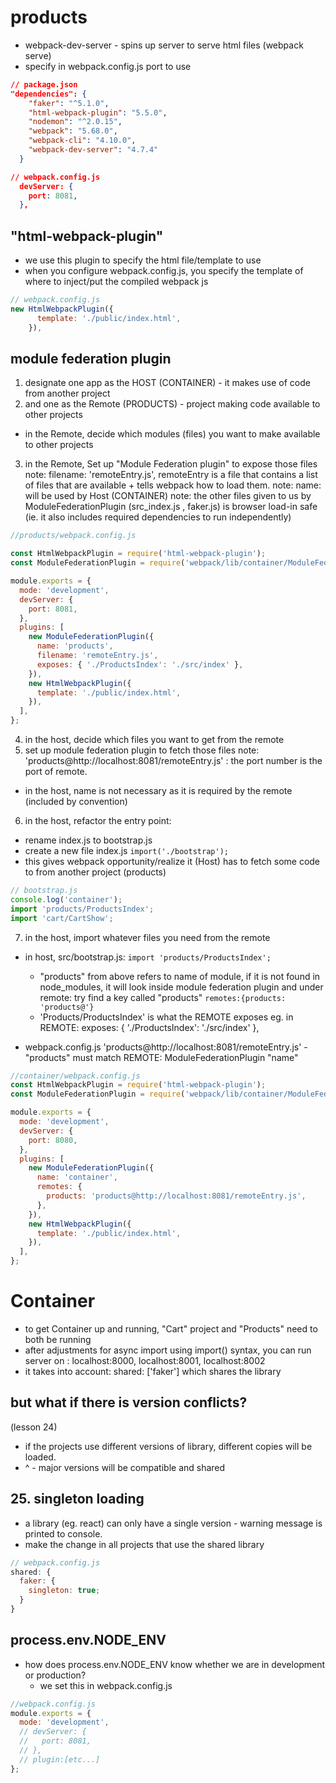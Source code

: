 # products

- webpack-dev-server - spins up server to serve html files (webpack serve)
- specify in webpack.config.js port to use

```json
// package.json
"dependencies": {
    "faker": "^5.1.0",
    "html-webpack-plugin": "5.5.0",
    "nodemon": "^2.0.15",
    "webpack": "5.68.0",
    "webpack-cli": "4.10.0",
    "webpack-dev-server": "4.7.4"
  }
```

```json
// webpack.config.js
  devServer: {
    port: 8081,
  },
```

## "html-webpack-plugin"

- we use this plugin to specify the html file/template to use
- when you configure webpack.config.js, you specify the template of where to inject/put the compiled webpack js

```js
// webpack.config.js
new HtmlWebpackPlugin({
      template: './public/index.html',
    }),

```

## module federation plugin

1. designate one app as the HOST (CONTAINER) - it makes use of code from another project
2. and one as the Remote (PRODUCTS) - project making code available to other projects

<!-- REMOTE :8081 - products -->

- in the Remote, decide which modules (files) you want to make available to other projects

3. in the Remote, Set up "Module Federation plugin" to expose those files
   note: filename: 'remoteEntry.js', remoteEntry is a file that contains a list of files that are available + tells webpack how to load them.
   note: name: will be used by Host (CONTAINER)
   note: the other files given to us by ModuleFederationPlugin (src_index.js , faker.js) is browser load-in safe (ie. it also includes required dependencies to run independently)

```js
//products/webpack.config.js

const HtmlWebpackPlugin = require('html-webpack-plugin');
const ModuleFederationPlugin = require('webpack/lib/container/ModuleFederationPlugin');

module.exports = {
  mode: 'development',
  devServer: {
    port: 8081,
  },
  plugins: [
    new ModuleFederationPlugin({
      name: 'products',
      filename: 'remoteEntry.js',
      exposes: { './ProductsIndex': './src/index' },
    }),
    new HtmlWebpackPlugin({
      template: './public/index.html',
    }),
  ],
};
```

<!------------------------------------------------------------------------------------------------ -->
<!-- HOST :8080  - Container -->

4. in the host, decide which files you want to get from the remote
5. set up module federation plugin to fetch those files
   note: 'products@http://localhost:8081/remoteEntry.js' : the port number is the port of remote.

- in the host, name is not necessary as it is required by the remote (included by convention)

6. in the host, refactor the entry point:

- rename index.js to bootstrap.js
- create a new file index.js `import('./bootstrap');`
- this gives webpack opportunity/realize it (Host) has to fetch some code to from another project (products)

```js
// bootstrap.js
console.log('container');
import 'products/ProductsIndex';
import 'cart/CartShow';
```

7. in the host, import whatever files you need from the remote

- in host, src/bootstrap.js: `import 'products/ProductsIndex';`

  - "products" from above refers to name of module, if it is not found in node_modules, it will look inside module federation plugin and under remote: try find a key called "products"
    `remotes:{products: 'products@'}`
  - 'Products/ProductsIndex' is what the REMOTE exposes eg. in REMOTE: exposes: { './ProductsIndex': './src/index' },

- webpack.config.js
  'products@http://localhost:8081/remoteEntry.js' - "products" must match REMOTE: ModuleFederationPlugin "name"

```js
//container/webpack.config.js
const HtmlWebpackPlugin = require('html-webpack-plugin');
const ModuleFederationPlugin = require('webpack/lib/container/ModuleFederationPlugin');

module.exports = {
  mode: 'development',
  devServer: {
    port: 8080,
  },
  plugins: [
    new ModuleFederationPlugin({
      name: 'container',
      remotes: {
        products: 'products@http://localhost:8081/remoteEntry.js',
      },
    }),
    new HtmlWebpackPlugin({
      template: './public/index.html',
    }),
  ],
};
```

<!------------------------------------------------------------------------------------------------ -->

# Container

- to get Container up and running, "Cart" project and "Products" need to both be running
- after adjustments for async import using import() syntax, you can run server on
  : localhost:8000, localhost:8001, localhost:8002
- it takes into account: shared: ['faker'] which shares the library

## but what if there is version conflicts?

(lesson 24)

- if the projects use different versions of library, different copies will be loaded.
- ^ - major versions will be compatible and shared

## 25. singleton loading

- a library (eg. react) can only have a single version - warning message is printed to console.
- make the change in all projects that use the shared library

```js
// webpack.config.js
shared: {
  faker: {
    singleton: true;
  }
}
```

## process.env.NODE_ENV

- how does process.env.NODE_ENV know whether we are in development or production?
  - we set this in webpack.config.js

```js
//webpack.config.js
module.exports = {
  mode: 'development',
  // devServer: {
  //   port: 8081,
  // },
  // plugin:[etc...]
};
```

